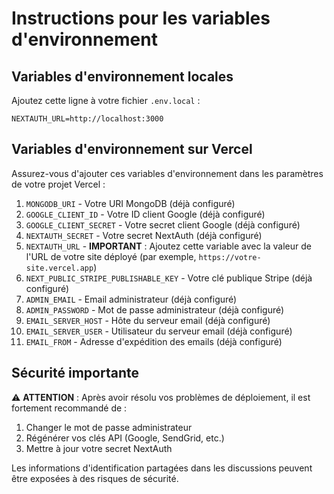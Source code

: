 # Instructions pour les variables d'environnement

## Variables d'environnement locales

Ajoutez cette ligne à votre fichier `.env.local` :

```
NEXTAUTH_URL=http://localhost:3000
```

## Variables d'environnement sur Vercel

Assurez-vous d'ajouter ces variables d'environnement dans les paramètres de votre projet Vercel :

1. `MONGODB_URI` - Votre URI MongoDB (déjà configuré)
2. `GOOGLE_CLIENT_ID` - Votre ID client Google (déjà configuré)
3. `GOOGLE_CLIENT_SECRET` - Votre secret client Google (déjà configuré)
4. `NEXTAUTH_SECRET` - Votre secret NextAuth (déjà configuré)
5. `NEXTAUTH_URL` - **IMPORTANT** : Ajoutez cette variable avec la valeur de l'URL de votre site déployé (par exemple, `https://votre-site.vercel.app`)
6. `NEXT_PUBLIC_STRIPE_PUBLISHABLE_KEY` - Votre clé publique Stripe (déjà configuré)
7. `ADMIN_EMAIL` - Email administrateur (déjà configuré)
8. `ADMIN_PASSWORD` - Mot de passe administrateur (déjà configuré)
9. `EMAIL_SERVER_HOST` - Hôte du serveur email (déjà configuré)
10. `EMAIL_SERVER_USER` - Utilisateur du serveur email (déjà configuré)
11. `EMAIL_FROM` - Adresse d'expédition des emails (déjà configuré)

## Sécurité importante

⚠️ **ATTENTION** : Après avoir résolu vos problèmes de déploiement, il est fortement recommandé de :

1. Changer le mot de passe administrateur
2. Régénérer vos clés API (Google, SendGrid, etc.)
3. Mettre à jour votre secret NextAuth

Les informations d'identification partagées dans les discussions peuvent être exposées à des risques de sécurité.
